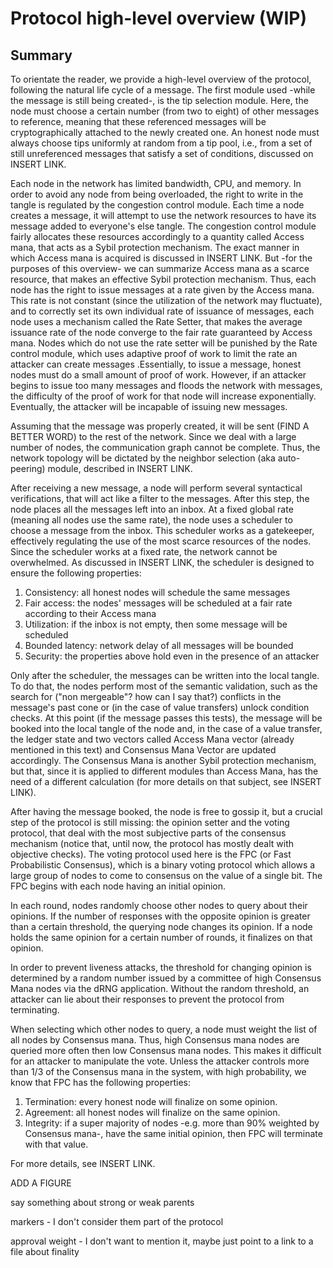 # Protocol high-level overview (WIP)

## Summary

To orientate the reader, we provide a high-level overview of the protocol, following the natural life cycle of a message. The first module used -while the message is still being created-, is the tip selection module. Here, the node must choose a certain number (from two to eight) of other messages to reference, meaning that these referenced messages will be cryptographically attached to the newly created one. An honest node must always choose tips uniformly at random from a tip pool, i.e., from a set of still unreferenced messages that satisfy a set of conditions, discussed on INSERT LINK. 

Each node in the network has limited bandwidth, CPU, and memory. In order to avoid any node from being overloaded, the right to write in the tangle is regulated by the congestion control module. Each time a node creates a message, it will attempt to use the network resources to have its message added to everyone's else tangle. The congestion control module fairly allocates these resources accordingly to a quantity called Access mana, that acts as a Sybil protection mechanism. The exact manner in which Access mana is acquired is discussed in INSERT LINK. But -for the purposes of this overview- we can summarize Access mana as a scarce resource, that makes an effective Sybil protection mechanism. Thus, each node has the right to issue messages at a rate given by the Access mana. This rate is not constant (since the utilization of the network may fluctuate), and to correctly set its own individual rate of issuance of messages, each node uses a mechanism called the Rate Setter, that makes the average issuance rate of the node converge to the fair rate guaranteed by Access mana. Nodes which do not use the rate setter will be punished by the Rate control module, which uses adaptive proof of work to limit the rate an attacker can create messages .Essentially, to issue a message, honest nodes must do a small amount of proof of work. However, if an attacker begins to issue too many messages and floods the network with messages, the difficulty of the proof of work for that node will increase exponentially. Eventually, the attacker will be incapable of issuing new messages.

Assuming that the message was properly created, it will be sent (FIND A BETTER WORD) to the rest of the network. Since we deal with a large number of nodes, the communication graph cannot be complete. Thus, the network topology will be dictated by the neighbor selection (aka auto-peering) module, described in INSERT LINK. 

After receiving a new message, a node will perform several syntactical verifications, that will act like a filter to the messages. After this step, the node places all the messages left into an inbox. At a fixed global rate (meaning all nodes use the same rate), the node uses a scheduler to choose a message from the inbox. This scheduler works as a gatekeeper, effectively regulating the use of the most scarce resources of the nodes. Since the scheduler works at a fixed rate, the network cannot be overwhelmed. As discussed in INSERT LINK, the scheduler is designed to ensure the following properties:

1. Consistency: all honest nodes will schedule the same messages
2. Fair access: the nodes' messages will be scheduled at a fair rate according to their Access mana
3. Utilization: if the inbox is not empty, then some message will be scheduled
4. Bounded latency: network delay of all messages will be bounded
5. Security: the properties above hold even in the presence of an attacker

Only after the scheduler, the messages can be written into the local tangle. To do that, the nodes perform most of the semantic validation, such as the search for ("non mergeable"? how can I say that?) conflicts in the message's past cone or (in the case of value transfers) unlock condition checks. At this point (if the message passes this tests), the message will be booked into the local tangle of the node and, in the case of a value transfer, the ledger state and two vectors called Access Mana vector (already mentioned in this text) and Consensus Mana Vector are updated accordingly. The Consensus Mana is another Sybil protection mechanism, but that, since it is applied to different modules than Access Mana, has the need of a different calculation (for more details on that subject, see INSERT LINK). 

After having the message booked, the node is free to gossip it, but a crucial step of the protocol is still missing: the opinion setter and the voting protocol, that deal with the most subjective parts of the consensus mechanism (notice that, until now, the protocol has mostly dealt with objective checks). The voting protocol used here is the FPC (or Fast Probabilistic Consensus), which is a binary voting protocol which allows a large group of nodes to come to consensus on the value of a single bit. The FPC begins with each node having an initial opinion. 

In each round, nodes randomly choose other nodes to query about their opinions. If the number of responses with the opposite opinion is greater than a certain threshold, the querying node changes its opinion. If a node holds the same opinion for a certain number of rounds, it finalizes on that opinion.

In order to prevent liveness attacks, the threshold for changing opinion is determined by a random number issued by a committee of high Consensus Mana nodes via the dRNG application. Without the random threshold, an attacker can lie about their responses to prevent the protocol from terminating.

When selecting which other nodes to query, a node must weight the list of all nodes by Consensus mana. Thus, high Consensus mana nodes are queried more often then low Consensus mana nodes. This makes it difficult for an attacker to manipulate the vote. Unless the attacker controls more than 1/3 of the Consensus mana in the system, with high probability, we know that FPC has the following properties:

1. Termination: every honest node will finalize on some opinion.
2. Agreement: all honest nodes will finalize on the same opinion.
3. Integrity: if a super majority of nodes -e.g. more than 90% weighted by Consensus mana-, have the same initial opinion, then FPC will terminate with that value.

For more details, see INSERT LINK.  








ADD A FIGURE






say something about strong or weak parents

markers - I don't consider them part of the protocol

approval weight - I don't want to mention it, maybe just point to a link to a file about finality



